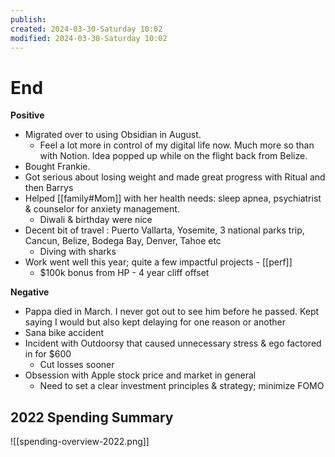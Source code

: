 ```yaml
---
publish: 
created: 2024-03-30-Saturday 10:02
modified: 2024-03-30-Saturday 10:02
---
```

# End
**Positive**

- Migrated over to using Obsidian in August.
	- Feel a lot more in control of my digital life now. Much more so than with Notion. Idea popped up while on the flight back from Belize.
- Bought Frankie.
- Got serious about losing weight and made great progress with Ritual and then Barrys
- Helped [[family#Mom]] with her health needs: sleep apnea, psychiatrist & counselor for anxiety management.
	- Diwali & birthday were nice
- Decent bit of travel : Puerto Vallarta, Yosemite, 3 national parks trip, Cancun, Belize, Bodega Bay, Denver, Tahoe etc
	- Diving with sharks
- Work went well this year; quite a few impactful projects - [[perf]]
	- $100k bonus from HP - 4 year cliff offset

**Negative**

- Pappa died in March. I never got out to see him before he passed. Kept saying I would but also kept delaying for one reason or another
- Sana bike accident
- Incident with Outdoorsy that caused unnecessary stress & ego factored in for $600
	- Cut losses sooner
- Obsession with Apple stock price and market in general
	- Need to set a clear investment principles & strategy; minimize FOMO

## 2022 Spending Summary
![[spending-overview-2022.png]]

